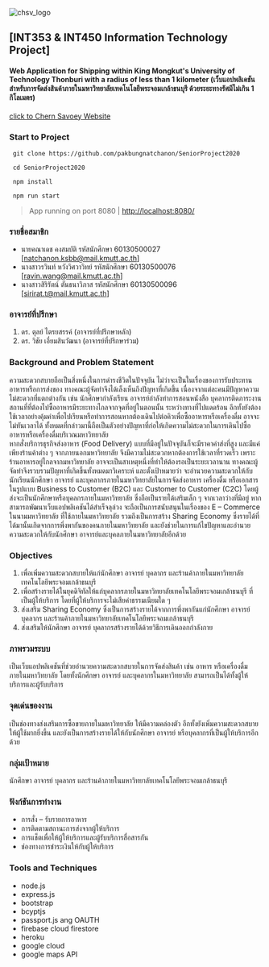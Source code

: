![chsv_logo](https://www.img.in.th/images/e4313f5d47a3b321b52926793e2f1958.png)

## [INT353 & INT450 Information Technology Project]
#### Web Application for Shipping within King Mongkut's University of Technology Thonburi with a radius of less than 1 kilometer (เว็บแอปพลิเคชันสำหรับการจัดส่งสินค้าภายในมหาวิทยาลัยเทคโนโลยีพระจอมเกล้าธนบุรี ด้วยระยะทางรัศมีไม่เกิน 1 กิโลเมตร)
[click to Chern Savoey Website](https://chernsavoey.herokuapp.com/)

### Start to Project

```
 git clone https://github.com/pakbungnatchanon/SeniorProject2020
```
```
 cd SeniorProject2020
```
```
 npm install
```
```
 npm run start
```
> App running on port 8080 | [http://localhost:8080/](http://localhost:8080/)


### รายชื่อสมาชิก
* นายคณาเดช  คงสมบัติ รหัสนักศึกษา 60130500027 [natchanon.ksbb@mail.kmutt.ac.th]
* นางสาวรวินท์  หวังวิศวาวิทย์ รหัสนักศึกษา 60130500076 [ravin.wang@mail.kmutt.ac.th]
* นางสาวสิริรัตน์  ตันธนาวิภาส รหัสนักศึกษา 60130500096 [sirirat.t@mail.kmutt.ac.th]

### อาจารย์ที่ปรึกษา
1.	ดร. ตุลย์ ไตรยสรรค์ (อาจารย์ที่ปรึกษาหลัก)
2.	ดร. วิชัย เอี่ยมสินวัฒนา (อาจารย์ที่ปรึกษาร่วม)

### Background and Problem Statement
ความสะดวกสบายถือเป็นสิ่งหนึ่งในการดำรงชีวิตในปัจจุบัน ไม่ว่าจะเป็นในเรื่องของการรับประทานอาหารหรือการส่งของ ทางคณะผู้จัดทำจึงได้เล็งเห็นถึงปัญหาที่เกิดขึ้น เนื่องจากแต่ละคนมีปัญหาความไม่สะดวกที่แตกต่างกัน เช่น นักศึกษากำลังเรียน อาจารย์กำลังทำการสอนหนังสือ บุคลากรติดภาระงาน สถานที่ที่ต้องไปซื้ออาหารมีระยะทางไกลจากจุดที่อยู่ในตอนนั้น ระหว่างทางที่ไปแดดร้อน อีกทั้งยังต้องใช้เวลาอย่างคุ้มค่าเพื่อไปเรียนหรือทำการสอนหากต้องเดินไปต่อคิวเพื่อซื้ออาหารหรือเครื่องดื่ม อาจจะไม่ทันเวลาได้ ทั้งหมดที่กล่าวมานี้ถือเป็นตัวอย่างปัญหาที่ก่อให้เกิดความไม่สะดวกในการเดินไปซื้ออาหารหรือเครื่องดื่มบริเวณมหาวิทยาลัย  
หากสั่งบริการธุรกิจส่งอาหาร (Food Delivery) แบบที่มีอยู่ในปัจจุบันก็จะมีราคาค่าส่งที่สูง และมีแค่เพียงร้านค้าต่าง ๆ จากภายนอกมหาวิทยาลัย จึงมีความไม่สะดวกหากต้องการใช้เวลาที่รวดเร็ว เพราะร้านอาหารอยู่ไกลจากมหาวิทยาลัย อาจจะเป็นสาเหตุหนึ่งที่ทำให้ต้องรอเป็นระยะเวลานาน 
ทางคณะผู้จัดทำจึงรวบรวมปัญหาที่เกิดขึ้นทั้งหมดมาวิเคราะห์ และตั้งเป้าหมายว่า จะอำนวยความสะดวกให้กับนักเรียนนักศึกษา อาจารย์ และบุคลากรภายในมหาวิทยาลัยในการจัดส่งอาหาร เครื่องดื่ม หรือเอกสาร ในรูปแบบ Business to Customer (B2C) และ Customer to Customer (C2C) โดยผู้ส่งจะเป็นนักศึกษาหรือบุคลกรภายในมหาวิทยาลัย ซึ่งถือเป็นรายได้เสริมเล็ก ๆ จากเวลาว่างที่มีอยู่
หากสามารถพัฒนาเว็บแอปพลิเคชันได้สำเร็จลุล่วง จะถือเป็นการสนับสนุนในเรื่องของ E – Commerce ในนามมหาวิทยาลัย ที่ใช้ภายในมหาวิทยาลัย รวมถึงเป็นการสร้าง Sharing Economy ซึ่งรายได้ที่ได้มานั้นเกิดจากการพึ่งพากันของคนภายในมหาวิทยาลัย และยังช่วยในการแก้ไขปัญหาและอำนวยความสะดวกให้กับนักศึกษา อาจารย์และบุคลภายในมหาวิทยาลัยอีกด้วย

### Objectives
1.	เพื่อเพิ่มความสะดวกสบายให้แก่นักศึกษา อาจารย์ บุคลากร และร้านค้าภายในมหาวิทยาลัยเทคโนโลยีพระจอมเกล้าธนบุรี
2.	เพื่อสร้างรายได้ในยุคดิจิทัลให้แก่บุคลากรภายในมหาวิทยาลัยเทคโนโลยีพระจอมเกล้าธนบุรี ที่เป็นผู้ให้บริการ โดยที่ผู้ให้บริการจะไม่เสียค่าธรรมเนียมใด ๆ
3.	ส่งเสริม Sharing Economy ซึ่งเป็นการสร้างรายได้จากการพึ่งพากันแก่นักศึกษา อาจารย์ บุคลากร และร้านค้าภายในมหาวิทยาลัยเทคโนโลยีพระจอมเกล้าธนบุรี
4.	ส่งเสริมให้นักศึกษา อาจารย์ บุคลากรสร้างรายได้ด้วยวิธีการเดินออกกำลังกาย

###	ภาพรวมระบบ 
เป็นเว็บแอปพลิเคชันที่ช่วยอำนวยความสะดวกสบายในการจัดส่งสินค้า เช่น อาหาร หรือเครื่องดื่มภายในมหาวิทยาลัย โดยทั้งนักศึกษา อาจารย์ และบุคลากรในมหาวิทยาลัย สามารถเป็นได้ทั้งผู้ให้บริการและผู้รับบริการ
### จุดเด่นของงาน 
เป็นช่องทางส่งเสริมการซื้อขายภายในมหาวิทยาลัย ให้มีความคล่องตัว อีกทั้งยังเพิ่มความสะดวกสบายให้ผู้ใช้มากยิ่งขึ้น และยังเป็นการสร้างรายได้ให้กับนักศึกษา อาจารย์ หรือบุคลากรที่เป็นผู้ให้บริการอีกด้วย
### กลุ่มเป้าหมาย
นักศึกษา อาจารย์ บุคลากร และร้านค้าภายในมหาวิทยาลัยเทคโนโลยีพระจอมเกล้าธนบุรี
### ฟังก์ชันการทำงาน
* การสั่ง – รับรายการอาหาร 
*	การติดตามสถานะการส่งจากผู้ให้บริการ
*	การแช็ตเพื่อให้ผู้ให้บริการและผู้รับบริการสื่อสารกัน
*	ช่องทางการชำระเงินให้กับผู้ให้บริการ

### Tools and Techniques
* node.js
* express.js
* bootstrap
* bcyptjs
* passport.js ang OAUTH
* firebase cloud firestore
* heroku
* google cloud
* google maps API

